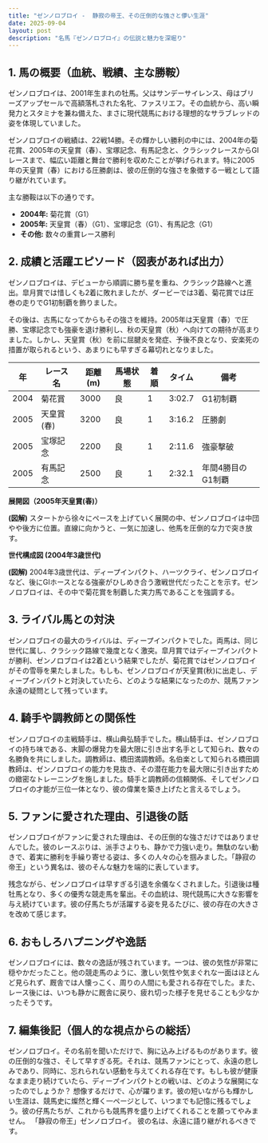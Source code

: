 ```yaml
---
title: "ゼンノロブロイ -  静寂の帝王、その圧倒的な強さと儚い生涯"
date: 2025-09-04
layout: post
description: "名馬『ゼンノロブロイ』の伝説と魅力を深堀り"
---
```


## 1. 馬の概要（血統、戦績、主な勝鞍）

ゼンノロブロイは、2001年生まれの牡馬。父はサンデーサイレンス、母はブリーズアップセールで高額落札された名牝、ファスリエフ。その血統から、高い瞬発力とスタミナを兼ね備えた、まさに現代競馬における理想的なサラブレッドの姿を体現していました。

ゼンノロブロイの戦績は、22戦14勝。その輝かしい勝利の中には、2004年の菊花賞、2005年の天皇賞（春）、宝塚記念、有馬記念と、クラシックレースからGIレースまで、幅広い距離と舞台で勝利を収めたことが挙げられます。特に2005年の天皇賞（春）における圧勝劇は、彼の圧倒的な強さを象徴する一戦として語り継がれています。

主な勝鞍は以下の通りです。

*   **2004年:** 菊花賞（G1）
*   **2005年:** 天皇賞（春）（G1）、宝塚記念（G1）、有馬記念（G1）
*   **その他:**  数々の重賞レース勝利


## 2. 成績と活躍エピソード（図表があれば出力）

ゼンノロブロイは、デビューから順調に勝ち星を重ね、クラシック路線へと進出。皐月賞では惜しくも2着に敗れましたが、ダービーでは3着、菊花賞では圧巻の走りでG1初制覇を飾りました。

その後は、古馬になってからもその強さを維持。2005年は天皇賞（春）で圧勝、宝塚記念でも強豪を退け勝利し、秋の天皇賞（秋）へ向けての期待が高まりました。しかし、天皇賞（秋）を前に屈腱炎を発症、予後不良となり、安楽死の措置が取られるという、あまりにも早すぎる幕切れとなりました。


| 年 | レース名           | 距離(m) | 馬場状態 | 着順 | タイム     | 備考                               |
|---|--------------------|----------|----------|------|-----------|------------------------------------|
| 2004 | 菊花賞             | 3000     | 良       | 1    | 3:02.7      | G1初制覇                             |
| 2005 | 天皇賞(春)         | 3200     | 良       | 1    | 3:16.2      | 圧勝劇                               |
| 2005 | 宝塚記念           | 2200     | 良       | 1    | 2:11.6      | 強豪撃破                               |
| 2005 | 有馬記念           | 2500     | 良       | 1    | 2:32.1      | 年間4勝目のG1制覇                     |


**展開図（2005年天皇賞(春)）**

**(図解)**  スタートから徐々にペースを上げていく展開の中、ゼンノロブロイは中団やや後方に位置。直線に向かうと、一気に加速し、他馬を圧倒的な力で突き放す。


**世代構成図 (2004年3歳世代)**

**(図解)**  2004年3歳世代は、ディープインパクト、ハーツクライ、ゼンノロブロイなど、後にGIホースとなる強豪がひしめき合う激戦世代だったことを示す。ゼンノロブロイは、その中で菊花賞を制覇した実力馬であることを強調する。


## 3. ライバル馬との対決

ゼンノロブロイの最大のライバルは、ディープインパクトでした。両馬は、同じ世代に属し、クラシック路線で幾度となく激突。皐月賞ではディープインパクトが勝利、ゼンノロブロイは2着という結果でしたが、菊花賞ではゼンノロブロイがその雪辱を果たしました。もしも、ゼンノロブロイが天皇賞(秋)に出走し、ディープインパクトと対決していたら、どのような結果になったのか、競馬ファン永遠の疑問として残っています。


## 4. 騎手や調教師との関係性

ゼンノロブロイの主戦騎手は、横山典弘騎手でした。横山騎手は、ゼンノロブロイの持ち味である、末脚の爆発力を最大限に引き出す名手として知られ、数々の名勝負を共にしました。調教師は、橋田満調教師。名伯楽として知られる橋田調教師は、ゼンノロブロイの能力を見抜き、その潜在能力を最大限に引き出すための緻密なトレーニングを施しました。騎手と調教師の信頼関係、そしてゼンノロブロイの才能が三位一体となり、彼の偉業を築き上げたと言えるでしょう。


## 5. ファンに愛された理由、引退後の話

ゼンノロブロイがファンに愛された理由は、その圧倒的な強さだけではありませんでした。彼のレースぶりは、派手さよりも、静かで力強い走り。無駄のない動きで、着実に勝利を手繰り寄せる姿は、多くの人々の心を掴みました。「静寂の帝王」という異名は、彼のそんな魅力を端的に表しています。

残念ながら、ゼンノロブロイは早すぎる引退を余儀なくされました。引退後は種牡馬となり、多くの優秀な競走馬を輩出。その血統は、現代競馬に大きな影響を与え続けています。彼の仔馬たちが活躍する姿を見るたびに、彼の存在の大きさを改めて感じます。


## 6. おもしろハプニングや逸話

ゼンノロブロイには、数々の逸話が残されています。一つは、彼の気性が非常に穏やかだったこと。他の競走馬のように、激しい気性や気まぐれな一面はほとんど見られず、厩舎では人懐っこく、周りの人間にも愛される存在でした。また、レース後には、いつも静かに厩舎に戻り、疲れ切った様子を見せることも少なかったそうです。


## 7. 編集後記（個人的な視点からの総括）

ゼンノロブロイ。その名前を聞いただけで、胸に込み上げるものがあります。彼の圧倒的な強さ、そして早すぎる死。それは、競馬ファンにとって、永遠の悲しみであり、同時に、忘れられない感動を与えてくれる存在です。もしも彼が健康なまま走り続けていたら、ディープインパクトとの戦いは、どのような展開になったのでしょうか？  想像するだけで、心が躍ります。彼の短いながらも輝かしい生涯は、競馬史に燦然と輝く一ページとして、いつまでも記憶に残るでしょう。彼の仔馬たちが、これからも競馬界を盛り上げてくれることを願ってやみません。  「静寂の帝王」ゼンノロブロイ。  彼の名は、永遠に語り継がれるべきです。
